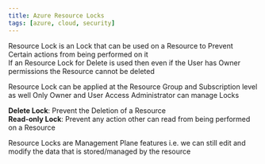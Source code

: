 ```yaml
---
title: Azure Resource Locks
tags: [azure, cloud, security]
---
```


Resource Lock is an Lock that can be used on a Resource to Prevent Certain actions from being performed on it  
If an Resource Lock for Delete is used then even if the User has Owner permissions the Resource cannot be deleted  

Resource Lock can be applied at the Resource Group and Subscription level as well
Only Owner and User Access Administrator can manage Locks

**Delete Lock**: Prevent the Deletion of a Resource  
**Read-only Lock**: Prevent any action other can read from being performed on a Resource

Resource Locks are Management Plane features i.e. we can still edit and modify the data that is stored/managed by the resource
